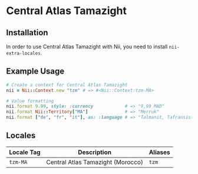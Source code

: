 <!-- This file has been generated. Source: languages/_template.md.erb -->

# Central Atlas Tamazight

## Installation

In order to use Central Atlas Tamazight with Nii, you need to install `nii-extra-locales`.

## Example Usage

``` ruby
# Create a context for Central Atlas Tamazight
nii = Nii::Context.new "tzm" # => #<Nii::Context:tzm-MA>

# Value formatting
nii.format 9.99, style: :currency            # => "9,99 MAD"
nii.format Nii::Territory["MA"]              # => "Meṛṛuk"
nii.format ["de", "fr", "it"], as: :language # => "Talmanit, Tafṛansist, Taṭalyant"
```


## Locales

<table>
  <thead>
    <tr>
      <th>Locale Tag</th>
      <th>Description</th>
      <th>Aliases</th>
    </tr>
  </thead>
  <tbody>
    <tr>
      <td><code>tzm-MA</code></td>
      <td>Central Atlas Tamazight (Morocco)</td>
      <td><code>tzm</code></td>
    </tr>
  </tbody>
</table>

